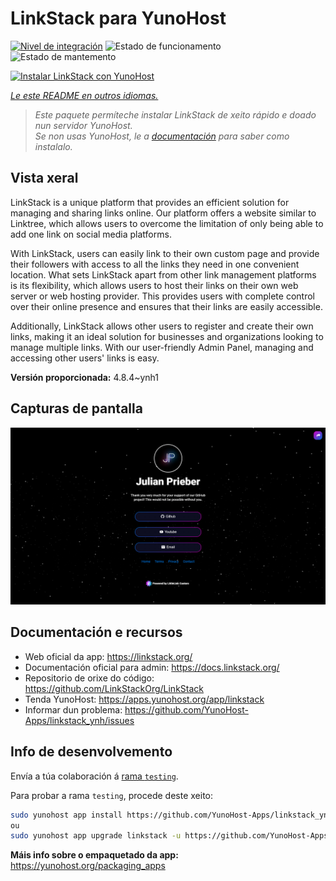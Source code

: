 <!--
NOTA: Este README foi creado automáticamente por <https://github.com/YunoHost/apps/tree/master/tools/readme_generator>
NON debe editarse manualmente.
-->

# LinkStack para YunoHost

[![Nivel de integración](https://apps.yunohost.org/badge/integration/linkstack)](https://ci-apps.yunohost.org/ci/apps/linkstack/)
![Estado de funcionamento](https://apps.yunohost.org/badge/state/linkstack)
![Estado de mantemento](https://apps.yunohost.org/badge/maintained/linkstack)

[![Instalar LinkStack con YunoHost](https://install-app.yunohost.org/install-with-yunohost.svg)](https://install-app.yunohost.org/?app=linkstack)

*[Le este README en outros idiomas.](./ALL_README.md)*

> *Este paquete permíteche instalar LinkStack de xeito rápido e doado nun servidor YunoHost.*  
> *Se non usas YunoHost, le a [documentación](https://yunohost.org/install) para saber como instalalo.*

## Vista xeral

LinkStack is a unique platform that provides an efficient solution for managing and sharing links online. Our platform offers a website similar to Linktree, which allows users to overcome the limitation of only being able to add one link on social media platforms.

With LinkStack, users can easily link to their own custom page and provide their followers with access to all the links they need in one convenient location. What sets LinkStack apart from other link management platforms is its flexibility, which allows users to host their links on their own web server or web hosting provider. This provides users with complete control over their online presence and ensures that their links are easily accessible.

Additionally, LinkStack allows other users to register and create their own links, making it an ideal solution for businesses and organizations looking to manage multiple links. With our user-friendly Admin Panel, managing and accessing other users' links is easy.


**Versión proporcionada:** 4.8.4~ynh1

## Capturas de pantalla

![Captura de pantalla de LinkStack](./doc/screenshots/preview.png)

## Documentación e recursos

- Web oficial da app: <https://linkstack.org/>
- Documentación oficial para admin: <https://docs.linkstack.org/>
- Repositorio de orixe do código: <https://github.com/LinkStackOrg/LinkStack>
- Tenda YunoHost: <https://apps.yunohost.org/app/linkstack>
- Informar dun problema: <https://github.com/YunoHost-Apps/linkstack_ynh/issues>

## Info de desenvolvemento

Envía a túa colaboración á [rama `testing`](https://github.com/YunoHost-Apps/linkstack_ynh/tree/testing).

Para probar a rama `testing`, procede deste xeito:

```bash
sudo yunohost app install https://github.com/YunoHost-Apps/linkstack_ynh/tree/testing --debug
ou
sudo yunohost app upgrade linkstack -u https://github.com/YunoHost-Apps/linkstack_ynh/tree/testing --debug
```

**Máis info sobre o empaquetado da app:** <https://yunohost.org/packaging_apps>
